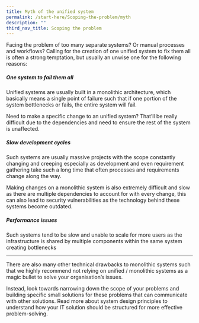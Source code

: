 ```yaml
---
title: Myth of the unified system
permalink: /start-here/Scoping-the-problem/myth
description: ""
third_nav_title: Scoping the problem
---
```

Facing the problem of too many separate systems? Or manual processes and workflows? Calling for the creation of one unified system to fix them all is often a strong temptation, but usually an unwise one for the following reasons:

##### One system to fail them all
Unified systems are usually built in a monolithic architecture, which basically means a single point of failure such that if one portion of the system bottlenecks or fails, the entire system will fail.

Need to make a specific change to an unified system? That’ll be really difficult due to the dependencies and need to ensure the rest of the system is unaffected.

##### Slow development cycles
Such systems are usually massive projects with the scope constantly changing and creeping especially as development and even requirement gathering take such a long time that often processes and requirements change along the way.

Making changes on a monolithic system is also extremely difficult and slow as there are multiple dependencies to account for with every change, this can also lead to security vulnerabilities as the technology behind these systems become outdated.

##### Performance issues
Such systems tend to be slow and unable to scale for more users as the infrastructure is shared by multiple components within the same system creating bottlenecks

--- 

There are also many other technical drawbacks to monolithic systems such that we highly recommend not relying on unified / monolithic systems as a magic bullet to solve your organisation’s issues.

Instead, look towards narrowing down the scope of your problems and building specific small solutions for these problems that can communicate with other solutions. Read more about system design principles to understand how your IT solution should be structured for more effective problem-solving.


